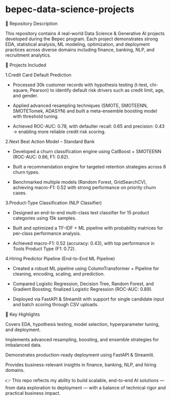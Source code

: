 # bepec-data-science-projects
📌 Repository Description

This repository contains 4 real-world Data Science & Generative AI projects developed during the Bepec program. Each project demonstrates strong EDA, statistical analysis, ML modeling, optimization, and deployment practices across diverse domains including finance, banking, NLP, and recruitment analytics.

🔹 Projects Included

1.Credit Card Default Prediction

* Processed 30k customer records with hypothesis testing (t-test, chi-square, Pearson) to identify default risk drivers such as credit limit, age, and gender.

* Applied advanced resampling techniques (SMOTE, SMOTEENN, SMOTETomek, ADASYN) and built a meta-ensemble boosting model with threshold tuning.

* Achieved ROC-AUC: 0.78, with defaulter recall: 0.65 and precision: 0.43 → enabling more reliable credit risk scoring.

2.Next Best Action Model – Standard Bank

* Developed a churn classification engine using CatBoost + SMOTEENN (ROC-AUC: 0.86, F1: 0.82).

* Built a recommendation engine for targeted retention strategies across 8 churn types.

* Benchmarked multiple models (Random Forest, GridSearchCV), achieving macro-F1: 0.52 with strong performance on priority churn cases.

3.Product-Type Classification (NLP Classifier)

* Designed an end-to-end multi-class text classifier for 15 product categories using 15k samples.

* Built and optimized a TF-IDF + ML pipeline with probability matrices for per-class performance analysis.

* Achieved macro-F1: 0.52 (accuracy: 0.43), with top performance in Tools Product Type (F1: 0.72).

4.Hiring Predictor Pipeline (End-to-End ML Pipeline)

* Created a robust ML pipeline using ColumnTransformer + Pipeline for cleaning, encoding, scaling, and prediction.

* Compared Logistic Regression, Decision Tree, Random Forest, and Gradient Boosting; finalized Logistic Regression (ROC-AUC: 0.89).

* Deployed via FastAPI & Streamlit with support for single candidate input and batch scoring through CSV uploads.

🚀 Key Highlights

Covers EDA, hypothesis testing, model selection, hyperparameter tuning, and deployment.

Implements advanced resampling, boosting, and ensemble strategies for imbalanced data.

Demonstrates production-ready deployment using FastAPI & Streamlit.

Provides business-relevant insights in finance, banking, NLP, and hiring domains.

👉 This repo reflects my ability to build scalable, end-to-end AI solutions — from data exploration to deployment — with a balance of technical rigor and practical business impact.

